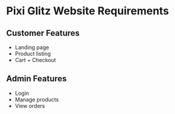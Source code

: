 # Pixi Glitz Website Requirements

## Customer Features
- Landing page
- Product listing
- Cart + Checkout

## Admin Features
- Login
- Manage products
- View orders
